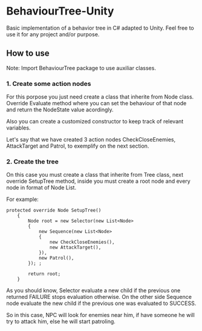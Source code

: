 # BehaviourTree-Unity
Basic implementation of a behavior tree in C# adapted to Unity. Feel free to use it for any project and/or purpose.

## How to use

Note: Import BehaviourTree package to use auxiliar classes.

### 1. Create some action nodes

For this porpose you just need create a class that inherite from Node class.
Override Evaluate method where you can set the behaviour of that node and return 
the NodeState value acordingly.

Also you can create a customized constructor to keep track of relevant variables.

Let's say that we have created 3 action nodes CheckCloseEnemies, AttackTarget and Patrol, to exemplify on the next section.

### 2. Create the tree
On this case you must create a class that inherite from Tree class, 
next override SetupTree method, inside you must create a root node and every
node in format of Node List. 

For example:

```
protected override Node SetupTree()
    {
        Node root = new Selector(new List<Node>
        {
            new Sequence(new List<Node>
            {
                new CheckCloseEnemies(),
                new AttackTarget(),
            }),
            new Patrol(),
        }); ;

        return root;
    }
```

As you should know, Selector evaluate a new child if the previous one returned FAILURE stops evaluation otherwise.
On the other side Sequence node evaluate the new child if the previous one was evaluated to SUCCESS.

So in this case, NPC will look for enemies near him, if have someone he will try to attack him, else he will start patroling.

